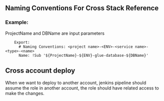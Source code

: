 ## Naming Conventions For Cross Stack Reference
### Example:
ProjectName and DBName are input parameters
~~~    
    Export:
      # Naming Conventions: <project name>-<ENV>-<service name>-<type>-<name>
      Name: !Sub '${ProjectName}-${ENV}-glue-database-${DBName}'
~~~

## Cross account deploy
When we want to deploy to another account, jenkins pipeline should assume the role in another account,
the role should have related access to make the changes.